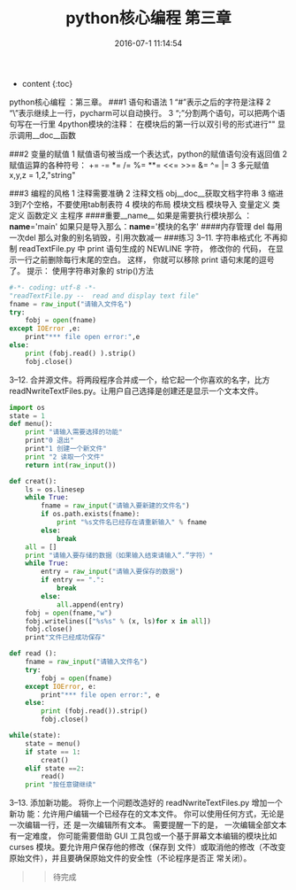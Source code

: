 ﻿---
layout: post
title:  "python核心编程 第三章"
date:   2016-07-1 11:14:54
categories: python
tags:  python python核心编程
---

* content
{:toc}


python核心编程 ：第三章。
###1 语句和语法
1 “#”表示之后的字符是注释
2 “\”表示继续上一行，pycharm可以自动换行。
3 “;”分割两个语句，可以把两个语句写在一行里
4python模块的注释：
在模块后的第一行以双引号的形式进行""
显示调用__doc__函数

###2 变量的赋值
1 赋值语句被当成一个表达式，python的赋值语句没有返回值
2 赋值运算的各种符号：
+= -= *= /= %= **=
<<= >>= &= ^= |=
3 多元赋值
x,y,z = 1,2,"string"

###3 编程的风格
1 注释需要准确
2 注释文档 obj__doc__获取文档字符串
3 缩进3到7个空格，不要使用tab制表符
4 模块的布局
模块文档
模块导入
变量定义
类定义
函数定义
主程序
####重要__name__
如果是需要执行模块那么 ：__name__='main'
如果只是导入那么：__name__='模块的名字'
####内存管理 del
每用一次del 那么对象的别名销毁，引用次数减一
###练习
3–11.
字符串格式化 不再抑制 readTextFile.py 中 print 语句生成的 NEWLINE 字符， 修改你的
代码， 在显示一行之前删除每行末尾的空白。 这样， 你就可以移除 print 语句末尾的逗号了。
提示： 使用字符串对象的 strip()方法
```python
#-*- coding: utf-8 -*-
"readTextFile.py --  read and display text file"
fname = raw_input("请输入文件名")
try:
    fobj = open(fname)
except IOError ,e:
    print"*** file open error:",e
else:
    print (fobj.read() ).strip()
    fobj.close()
```
3–12. 合并源文件。将两段程序合并成一个，给它起一个你喜欢的名字，比方
readNwriteTextFiles.py。让用户自己选择是创建还是显示一个文本文件。
```python
import os
state = 1
def menu():
    print "请输入需要选择的功能"
    print"0 退出"
    print"1 创建一个新文件"
    print "2 读取一个文件"
    return int(raw_input())

def creat():
    ls = os.linesep
    while True:
        fname = raw_input("请输入要新建的文件名")
        if os.path.exists(fname):
            print "%s文件名已经存在请重新输入" % fname
        else:
            break
    all = []
    print "请输入要存储的数据（如果输入结束请输入“.”字符）"
    while True:
        entry = raw_input("请输入要保存的数据")
        if entry == ".":
            break
        else:
            all.append(entry)
    fobj = open(fname,"w")
    fobj.writelines(["%s%s" % (x, ls)for x in all])
    fobj.close()
    print"文件已经成功保存"

def read ():
    fname = raw_input("请输入文件名")
    try:
        fobj = open(fname)
    except IOError, e:
        print"*** file open error:", e
    else:
        print (fobj.read()).strip()
        fobj.close()

while(state):
    state = menu()
    if state == 1:
        creat()
    elif state ==2:
        read()
    print "按任意键继续"
```
3–13. 添加新功能。 将你上一个问题改造好的 readNwriteTextFiles.py 增加一个新功
能：允许用户编辑一个已经存在的文本文件。 你可以使用任何方式，无论是一次编辑一行，还
是一次编辑所有文本。 需要提醒一下的是， 一次编辑全部文本有一定难度， 你可能需要借助 GUI
工具包或一个基于屏幕文本编辑的模块比如 curses 模块。要允许用户保存他的修改（保存到
文件）或取消他的修改（不改变原始文件），并且要确保原始文件的安全性（不论程序是否正
常关闭）。
>>待完成